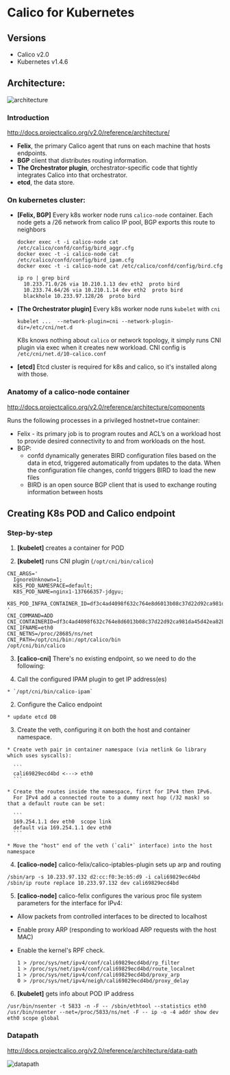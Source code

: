Calico for Kubernetes
=====================

## Versions

* Calico v2.0
* Kubernetes v1.4.6

## Architecture:

![architecture](https://github.com/projectcalico/calico/raw/master/images/lifecycle/calicoctl_node.png)

### Introduction

http://docs.projectcalico.org/v2.0/reference/architecture/

- **Felix**, the primary Calico agent that runs on each machine that hosts endpoints.
- **BGP** client that distributes routing information.
- **The Orchestrator plugin**, orchestrator-specific code that tightly integrates Calico into that orchestrator.
- **etcd**, the data store.

### On kubernetes cluster:

- **[Felix, BGP]** Every k8s worker node runs `calico-node` container. Each node gets a /26 network from calico IP pool, BGP exports this route to neighbors

  ```
  docker exec -t -i calico-node cat /etc/calico/confd/config/bird_aggr.cfg
  docker exec -t -i calico-node cat /etc/calico/confd/config/bird_ipam.cfg
  docker exec -t -i calico-node cat /etc/calico/confd/config/bird.cfg

  ip ro | grep bird
    10.233.71.0/26 via 10.210.1.13 dev eth2  proto bird 
    10.233.74.64/26 via 10.210.1.14 dev eth2  proto bird 
    blackhole 10.233.97.128/26  proto bird 
  ```

- **[The Orchestrator plugin]** Every k8s worker node runs `kubelet` with `cni`

  ```
  kubelet ...  --network-plugin=cni --network-plugin-dir=/etc/cni/net.d
  ```

  K8s knows nothing about `calico` or network topology, it simply runs CNI plugin via exec when it creates new workload.
  CNI config is `/etc/cni/net.d/10-calico.conf`

- **[etcd]** Etcd cluster is required for k8s and calico, so it's installed along with those.


### Anatomy of a calico-node container

http://docs.projectcalico.org/v2.0/reference/architecture/components

Runs the following processes in a privileged hostnet=true container:

- Felix - its primary job is to program routes and ACL’s on a workload host to provide desired connectivity to and from workloads on the host.
- BGP:
  - confd dynamically generates BIRD configuration files based on the data in etcd, triggered automatically from updates to the data. When the configuration file changes, confd triggers BIRD to load the new files
  - BIRD is an open source BGP client that is used to exchange routing information between hosts

## Creating K8s POD and Calico endpoint

### Step-by-step

1. **[kubelet]** creates a container for POD

2. **[kubelet]** runs CNI plugin (`/opt/cni/bin/calico`)

  ```
  CNI_ARGS='
    IgnoreUnknown=1;
    K8S_POD_NAMESPACE=default;
    K8S_POD_NAME=nginx1-137666357-jdgyu;
    K8S_POD_INFRA_CONTAINER_ID=df3c4ad4098f632c764e8d6013b08c37d22d92ca981da45d42ea82bbf6189106
  '
  CNI_COMMAND=ADD
  CNI_CONTAINERID=df3c4ad4098f632c764e8d6013b08c37d22d92ca981da45d42ea82bbf6189106
  CNI_IFNAME=eth0
  CNI_NETNS=/proc/28685/ns/net
  CNI_PATH=/opt/cni/bin:/opt/calico/bin
  /opt/cni/bin/calico
  ```
    
3. **[calico-cni]** There's no existing endpoint, so we need to do the following:

  1. Call the configured IPAM plugin to get IP address(es)
    
    * `/opt/cni/bin/calico-ipam`

  2. Configure the Calico endpoint

    * update etcd DB

  3. Create the veth, configuring it on both the host and container namespace.

    * Create veth pair in container namespace (via netlink Go library which uses syscalls):

      ```
      cali69829ecd4bd <---> eth0
      ```

    * Create the routes inside the namespace, first for IPv4 then IPv6.
      For IPv4 add a connected route to a dummy next hop (/32 mask) so that a default route can be set:

      ```
      169.254.1.1 dev eth0  scope link
      default via 169.254.1.1 dev eth0
      ```  

    * Move the "host" end of the veth (`cali*` interface) into the host namespace

4. **[calico-node]** calico-felix/calico-iptables-plugin sets up arp and routing

  ```
  /sbin/arp -s 10.233.97.132 d2:cc:f0:3e:b5:d9 -i cali69829ecd4bd
  /sbin/ip route replace 10.233.97.132 dev cali69829ecd4bd
  ```

5. **[calico-node]** calico-felix configures the various proc file system parameters for the interface for IPv4:

  * Allow packets from controlled interfaces to be directed to localhost
  * Enable proxy ARP (responding to workload ARP requests with the host MAC)
  * Enable the kernel's RPF check.

    ```
    1 > /proc/sys/net/ipv4/conf/cali69829ecd4bd/rp_filter
    1 > /proc/sys/net/ipv4/conf/cali69829ecd4bd/route_localnet
    1 > /proc/sys/net/ipv4/conf/cali69829ecd4bd/proxy_arp
    0 > /proc/sys/net/ipv4/neigh/cali69829ecd4bd/proxy_delay
    ```

6. **[kubelet]** gets info about POD IP address

  ```
  /usr/bin/nsenter -t 5833 -n -F -- /sbin/ethtool --statistics eth0
  /usr/bin/nsenter --net=/proc/5833/ns/net -F -- ip -o -4 addr show dev eth0 scope global
  ```

### Datapath

http://docs.projectcalico.org/v2.0/reference/architecture/data-path

![datapath](https://github.com/projectcalico/calico/raw/master/images/calico-datapath.png)
